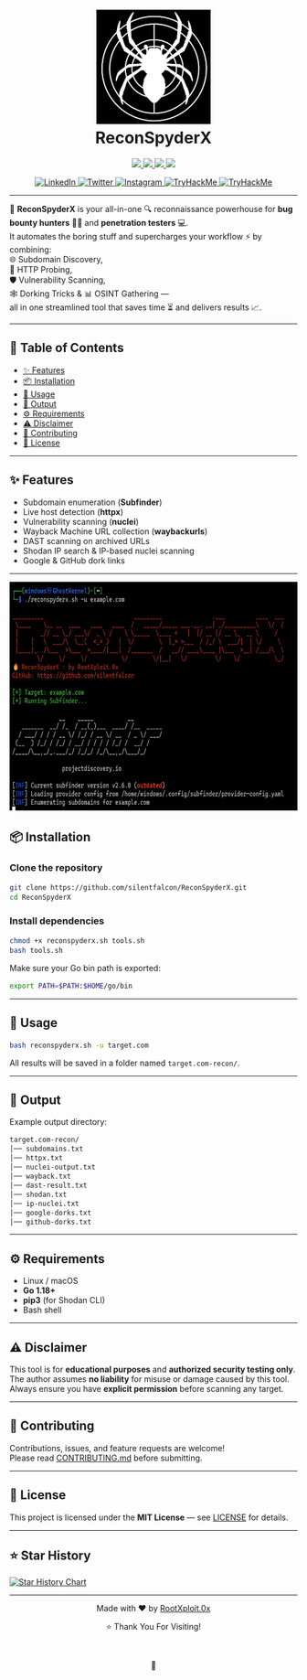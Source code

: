 <h1 align="center">
  <a href="https://github.com/silentfalcon/ReconSpyderX"><img src="logo.png" alt="ReconSpyderX" height="200"></a>
  <br>
  ReconSpyderX
  
</h1>

<p align="center">
  <a href="https://github.com/silentfalcon/ReconSpyderX/releases">
    <img src="https://img.shields.io/badge/release-v1.0-green">
  </a>
  <a href="https://opensource.org/licenses/MIT">
    <img src="https://img.shields.io/badge/License-MIT-yellow.svg">
  </a>
  <a href="https://github.com/silentfalcon/ReconSpyderX/issues?q=is%3Aissue+is%3Aclosed">
    <img src="https://img.shields.io/github/issues-closed-raw/silentfalcon/ReconSpyderX.svg">
  </a>
  <a href="https://github.com/silentfalcon/ReconSpyderX/wiki">
    <img src="https://img.shields.io/badge/doc-wiki-blue.svg">
  </a>
</p>
<div align="center">
  <a href="https://www.linkedin.com/in/vyankatesh-shinde-%F0%9F%87%AE%F0%9F%87%B3-2bb222219/">
    <img src="https://img.shields.io/badge/LinkedIn-Connect-blue?logo=linkedin&logoColor=white" alt="LinkedIn">
  </a>
  <a href="https://x.com/rootxploit_0x">
    <img src="https://img.shields.io/badge/X-Connect-blue?logo=X&logoColor=white" alt="Twitter">
  </a>
  <a href="https://www.instagram.com/rootxploit.0x/">
    <img src="https://img.shields.io/badge/Instagram-Connect-Red?logo=instagram&logoColor=white" alt="Instagram">
  </a>
  <a href="https://tryhackme.com/r/p/rootxploit.0x">
    <img src="https://img.shields.io/badge/TryHackMe-Connect-blue?logo=tryhackme&logoColor=white" alt="TryHackMe">
  </a>
  <a href="https://medium.com/@rootxploit0x">
    <img src="https://img.shields.io/badge/Medium-Connect-blue?logo=tryhackme&logoColor=white" alt="TryHackMe">
  </a>
</div>

---

🚀 **ReconSpyderX** is your all-in-one 🔍 reconnaissance powerhouse for **bug bounty hunters** 🕵️‍♂️ and **penetration testers** 💻.  
It automates the boring stuff and supercharges your workflow ⚡ by combining:  
🌐 Subdomain Discovery,  
🔗 HTTP Probing,  
🛡️ Vulnerability Scanning,  
🕸️ Dorking Tricks & 
📊 OSINT Gathering —  
all in one streamlined tool that saves time ⏳ and delivers results 📈.


---

## 📔 Table of Contents
- [✨ Features](#-features)
- [📦 Installation](#-installation)
- [🚀 Usage](#-usage)
- [🧾 Output](#-output)
- [⚙️ Requirements](#️-requirements)
- [⚠️ Disclaimer](#️-disclaimer)
- [🤝 Contributing](#-contributing)
- [📜 License](#-license)

---

## ✨ Features
- Subdomain enumeration (**Subfinder**)
- Live host detection (**httpx**)
- Vulnerability scanning (**nuclei**)
- Wayback Machine URL collection (**waybackurls**)
- DAST scanning on archived URLs
- Shodan IP search & IP-based nuclei scanning
- Google & GitHub dork links

---

<a href="https://github.com/silentfalcon/ReconSpyderX"><img src="demo.png" alt="ReconSpyderX" height="400"></a>

## 📦 Installation

### Clone the repository
```bash
git clone https://github.com/silentfalcon/ReconSpyderX.git
cd ReconSpyderX
```

### Install dependencies
```bash
chmod +x reconspyderx.sh tools.sh
bash tools.sh
```

Make sure your Go bin path is exported:
```bash
export PATH=$PATH:$HOME/go/bin
```

---

## 🚀 Usage
```bash
bash reconspyderx.sh -u target.com
```

All results will be saved in a folder named `target.com-recon/`.

---

## 🧾 Output
Example output directory:
```
target.com-recon/
│── subdomains.txt
│── httpx.txt
│── nuclei-output.txt
│── wayback.txt
│── dast-result.txt
│── shodan.txt
│── ip-nuclei.txt
│── google-dorks.txt
│── github-dorks.txt
```

---

## ⚙️ Requirements
- Linux / macOS
- **Go 1.18+**
- **pip3** (for Shodan CLI)
- Bash shell

---

## ⚠️ Disclaimer
This tool is for **educational purposes** and **authorized security testing only**.  
The author assumes **no liability** for misuse or damage caused by this tool.  
Always ensure you have **explicit permission** before scanning any target.

---

## 🤝 Contributing
Contributions, issues, and feature requests are welcome!  
Please read [CONTRIBUTING.md](CONTRIBUTING.md) before submitting.

---

## 📜 License
This project is licensed under the **MIT License** — see [LICENSE](LICENSE) for details.

---

## ⭐ Star History
[![Star History Chart](https://api.star-history.com/svg?repos=silentfalcon/ReconSpyderX&type=Date)](https://star-history.com/#silentfalcon/ReconSpyderX&Date)

---

<p align="center">Made with ❤️ by <a href="https://github.com/silentfalcon">RootXploit.0x</a></p>

<div align="center">
  <p>⭐️ Thank You For Visiting!</p>
</div>
</br>
<p align="center">
<a>🌱</a>
</p>
